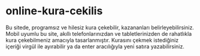 # online-kura-cekilis
Bu sitede, programsız ve hilesiz kura çekebilir, kazananları belirleyebilirsiniz. Mobil uyumlu bu site, akıllı telefonlarınızdan ve tabletlerinizden de rahatlıkla kura çekebilmeniz amacıyla tasarlanmıştır. Kurasını çekmek istediğiniz içeriği virgül ile ayırabilir ya da enter aracılığıyla yeni satıra yazabilirsiniz.
